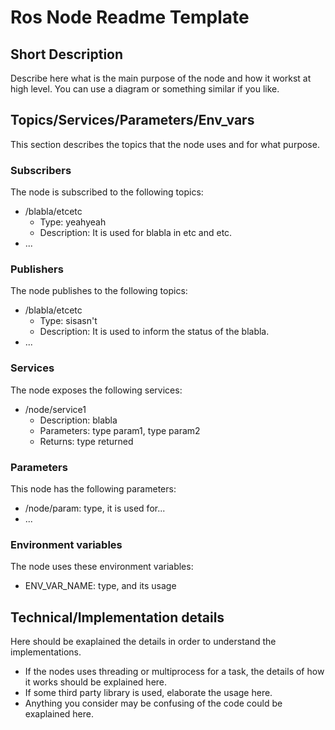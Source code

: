 # Ros Node Readme Template 

## Short Description 

Describe here what is the main purpose of the node and how it workst at high level. You can use a diagram or something similar if you like.

## Topics/Services/Parameters/Env_vars

This section describes the topics that the node uses and for what purpose.

### Subscribers

The node is subscribed to the following topics:

* /blabla/etcetc
    * Type: yeahyeah
    * Description: It is used for blabla in etc and etc.
* ...

### Publishers      

The node publishes to the following topics:

* /blabla/etcetc
    * Type: sisasn't
    * Description: It is used to inform the status of the blabla.
* ...

### Services

The node exposes the following services:

* /node/service1
    * Description: blabla
    * Parameters: type param1, type param2
    * Returns: type returned

### Parameters

This node has the following parameters:
* /node/param: type, it is used for...
* ...

### Environment variables

The node uses these environment variables:
* ENV_VAR_NAME: type, and its usage



## Technical/Implementation details

Here should be exaplained the details in order to understand the implementations. 
* If the nodes uses threading or multiprocess for a task, the details of how it works should be explained here. 
* If some third party library is used, elaborate the usage here.
* Anything you consider may be confusing of the code could be exaplained here.

